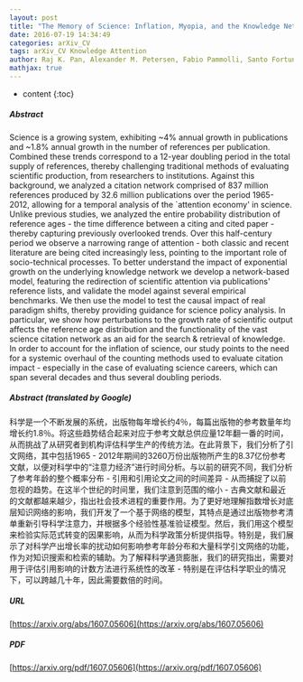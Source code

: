 ```yaml
---
layout: post
title: "The Memory of Science: Inflation, Myopia, and the Knowledge Network"
date: 2016-07-19 14:34:49
categories: arXiv_CV
tags: arXiv_CV Knowledge Attention
author: Raj K. Pan, Alexander M. Petersen, Fabio Pammolli, Santo Fortunato
mathjax: true
---
```


* content
{:toc}

##### Abstract
Science is a growing system, exhibiting ~4% annual growth in publications and ~1.8% annual growth in the number of references per publication. Combined these trends correspond to a 12-year doubling period in the total supply of references, thereby challenging traditional methods of evaluating scientific production, from researchers to institutions. Against this background, we analyzed a citation network comprised of 837 million references produced by 32.6 million publications over the period 1965-2012, allowing for a temporal analysis of the `attention economy' in science. Unlike previous studies, we analyzed the entire probability distribution of reference ages - the time difference between a citing and cited paper - thereby capturing previously overlooked trends. Over this half-century period we observe a narrowing range of attention - both classic and recent literature are being cited increasingly less, pointing to the important role of socio-technical processes. To better understand the impact of exponential growth on the underlying knowledge network we develop a network-based model, featuring the redirection of scientific attention via publications' reference lists, and validate the model against several empirical benchmarks. We then use the model to test the causal impact of real paradigm shifts, thereby providing guidance for science policy analysis. In particular, we show how perturbations to the growth rate of scientific output affects the reference age distribution and the functionality of the vast science citation network as an aid for the search & retrieval of knowledge. In order to account for the inflation of science, our study points to the need for a systemic overhaul of the counting methods used to evaluate citation impact - especially in the case of evaluating science careers, which can span several decades and thus several doubling periods.

##### Abstract (translated by Google)
科学是一个不断发展的系统，出版物每年增长约4％，每篇出版物的参考数量年均增长约1.8％。将这些趋势结合起来对应于参考文献总供应量12年翻一番的时间，从而挑战了从研究者到机构评估科学生产的传统方法。在此背景下，我们分析了引文网络，其中包括1965  -  2012年期间的3260万份出版物所产生的8.37亿份参考文献，以便对科学中的“注意力经济”进行时间分析。与以前的研究不同，我们分析了参考年龄的整个概率分布 - 引用和引用论文之间的时间差异 - 从而捕捉了以前忽视的趋势。在这半个世纪的时间里，我们注意到范围的缩小 - 古典文献和最近的文献都越来越少，指出社会技术进程的重要作用。为了更好地理解指数增长对底层知识网络的影响，我们开发了一个基于网络的模型，其特点是通过出版物参考清单重新引导科学注意力，并根据多个经验性基准验证模型。然后，我们用这个模型来检验实际范式转变的因果影响，从而为科学政策分析提供指导。特别是，我们展示了对科学产出增长率的扰动如何影响参考年龄分布和大量科学引文网络的功能，作为对知识搜索和检索的辅助。为了解释科学通货膨胀，我们的研究指出，需要对用于评估引用影响的计数方法进行系统性的改革 - 特别是在评估科学职业的情况下，可以跨越几十年，因此需要数倍的时间。

##### URL
[https://arxiv.org/abs/1607.05606](https://arxiv.org/abs/1607.05606)

##### PDF
[https://arxiv.org/pdf/1607.05606](https://arxiv.org/pdf/1607.05606)

